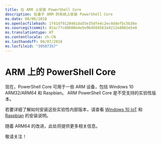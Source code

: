 ```yaml
---
title: 在 ARM 上安装 PowerShell Core
description: 在基于 ARM 的系统上安装 PowerShell Core
ms.date: 08/06/2018
ms.openlocfilehash: 1f41df9120461da55e35dfe4c2ec4ddefbc5b36e
ms.sourcegitcommit: 01ac77cd0b00e4e5e964504563a9212e8002e5e0
ms.translationtype: HT
ms.contentlocale: zh-CN
ms.lasthandoff: 08/07/2018
ms.locfileid: "39587357"
---
```

# <a name="powershell-core-on-arm"></a>ARM 上的 PowerShell Core

现在，PowerShell Core 可用于一些 ARM 设备，包括 Windows 10 ARM32/ARM64 和 Raspbian。
ARM PowerShell Core 是不受支持的实验性版本。

若要详细了解如何安装这些实验性内部版本，请查看 [Windows 10 IoT](installing-powershell-core-on-windows.md#deploying-on-windows-iot) 和 [Raspbian](installing-powershell-core-on-linux.md#raspbian) 的安装说明。

随着 ARM64 的改进，此处将提供更多相关信息。

敬请关注！
